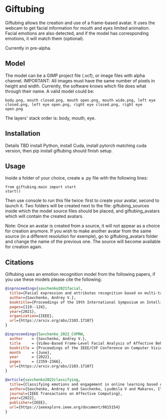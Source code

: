 # Giftubing

Giftubing allows the creation and use of a frame-based avatar.
It uses the webcam to get facial information for mouth and eyes limited animation.
Facial emotions are also detected, and if the model has corresponding emotions, it will match them (optional).

Currently in pre-alpha.

## Model

The model can be a GIMP project file (.xcf), or image files with alpha channel.
IMPORTANT: All images must have the same number of pixels in height and width.
Currently, the software knows which file does what through their name. A valid model could be:
```
body.png, mouth closed.png, mouth open.png, mouth wide.png, left eye closed.png, left eye open.png, right eye closed.png, right eye open.png 
```
The layers' stack order is: body, mouth, eye. 

## Installation

Details TBD
install Python, install Cuda, install pytorch matching cuda version, then pip install giftubing should finish setup.

## Usage

Inside a folder of your choice, create a .py file with the following lines:
```
from giftubing.main import start
start()
```
Then use console to run this file twice: first to create your avatar, second to launch it.
Two folders will be created next to the file: giftubing_sources inside which the model source files should be placed, and giftubing_avatars which will contain the created avatars.

Note: Once an avatar is created from a source, it will not appear as a choice for creation anymore.
If you wish to make another avatar from the same source (in a different resolution for exemple), 
go to giftubing_avatars folder and change the name of the previous one. The source will become
available for creation again.

## Citations

Giftubing uses an emotion recognition model from the following papers,
if you use these models please cite the following:

```BibTex
@inproceedings{savchenko2021facial,
  title={Facial expression and attributes recognition based on multi-task learning of lightweight neural networks},
  author={Savchenko, Andrey V.},
  booktitle={Proceedings of the 19th International Symposium on Intelligent Systems and Informatics (SISY)},
  pages={119--124},
  year={2021},
  organization={IEEE},
  url={https://arxiv.org/abs/2103.17107}
}
```

```BibTex
@inproceedings{Savchenko_2022_CVPRW,
  author    = {Savchenko, Andrey V.},
  title     = {Video-Based Frame-Level Facial Analysis of Affective Behavior on Mobile Devices Using EfficientNets},
  booktitle = {Proceedings of the IEEE/CVF Conference on Computer Vision and Pattern Recognition (CVPR) Workshops},
  month     = {June},
  year      = {2022},
  pages     = {2359-2366},
  url={https://arxiv.org/abs/2103.17107}
}
```

```BibTex
@article{savchenko2022classifying,
  title={Classifying emotions and engagement in online learning based on a single facial expression recognition neural network},
  author={Savchenko, Andrey V and Savchenko, Lyudmila V and Makarov, Ilya},
  journal={IEEE Transactions on Affective Computing},
  year={2022},
  publisher={IEEE},
  url={https://ieeexplore.ieee.org/document/9815154}
}
```
